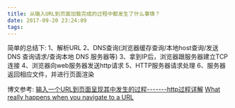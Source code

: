 ```yaml
---
title: 从输入URL到页面加载完成的过程中都发生了什么事情？
date: 2017-09-20 23:24:09
tags:
---
```

简单的总结下:
1、解析URL
2、DNS查询(浏览器缓存查询/本地host查询/发送DNS 查询请求/查询本地 DNS 服务器等)
3、拿到IP后，浏览器跟服务器建立TCP连接
4、浏览器向web服务器发送http请求
5、HTTP服务器请求处理
6、服务器返回相应文件，并进行页面渲染
<!-- more -->

博文参考:
[输入一个URL到页面呈现其中发生的过程-------http过程详解](http://www.cnblogs.com/heshan1992/p/6829309.html)
[What really happens when you navigate to a URL](http://igoro.com/archive/what-really-happens-when-you-navigate-to-a-url/)
